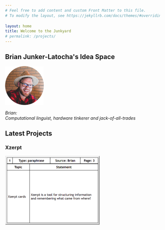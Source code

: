 ```yaml
---
# Feel free to add content and custom Front Matter to this file.
# To modify the layout, see https://jekyllrb.com/docs/themes/#overriding-theme-defaults

layout: home
title: Welcome to the Junkyard
# permalink: /projects/
---
```

## Brian Junker-Latocha's Idea Space

<img src="/assets/images/spainCircle.png" alt="BrianInHat" width="25%">

*Brian:  
Computational linguist, hardware tinkerer and jack-of-all-trades*
## Latest Projects
### Xzerpt
<a href="https://xzerpt.com"><img style="border-style: outset;" src="assets\images\xzerptCard.png" width="60%"></a>
<!-- <blockquote class="twitter-tweet"><p lang="en" dir="ltr">Getting my new apartment rigged up with sensors :D <a href="https://t.co/9hj3WmNrNl">pic.twitter.com/9hj3WmNrNl</a></p>&mdash; Brian Junker-Latocha (@JunkerLatocha) <a href="https://twitter.com/JunkerLatocha/status/1312503165565063169?ref_src=twsrc%5Etfw">October 3, 2020</a></blockquote> <script async src="https://platform.twitter.com/widgets.js" charset="utf-8"></script> -->

<!-- <blockquote class="twitter-tweet" data-dnt="true" data-theme="light"><p lang="en" dir="ltr">It has been an entertaining afternoon with the tech team of the Windgarten Hugenotte in Offenbach (<a href="https://t.co/ImhHmVnuPp">https://t.co/ImhHmVnuPp</a>). The dynamo in the bicycle wheel reached its maximum performance of 15.2V :D <a href="https://t.co/3pMxbYA3Ts">pic.twitter.com/3pMxbYA3Ts</a></p>&mdash; Brian Junker-Latocha (@JunkerLatocha) <a href="https://twitter.com/JunkerLatocha/status/1320359808306917376?ref_src=twsrc%5Etfw">October 25, 2020</a></blockquote> <script async src="https://platform.twitter.com/widgets.js" charset="utf-8"></script> -->

<!-- <blockquote class="twitter-tweet"><p lang="en" dir="ltr">Whenever I write papers, I like to put my thoughts on cards and cluster them on my desk. <br><br>Now I&#39;ve converted my card templates to a web app :)<br><br>With IdeaStackr, you can save ideas and sources to CSV tables and create printable index cards.<a href="https://t.co/82IbnGGng8">https://t.co/82IbnGGng8</a></p>&mdash; Brian Junker-Latocha (@JunkerLatocha) <a href="https://twitter.com/JunkerLatocha/status/1452312769571823616?ref_src=twsrc%5Etfw">October 24, 2021</a></blockquote> <script async src="https://platform.twitter.com/widgets.js" charset="utf-8"></script> -->
<!-- <blockquote class="twitter-tweet"><p lang="en" dir="ltr">The Party Meter: Room Alcohol Sensor!<br>Check out the graph for Saturday night&#39;s online wine tasting (8pm-1:15am) :D <a href="https://t.co/2RKsrNCceL">https://t.co/2RKsrNCceL</a> <a href="https://t.co/WrL1FtLcW5">pic.twitter.com/WrL1FtLcW5</a></p>&mdash; Brian Junker-Latocha (@JunkerLatocha) <a href="https://twitter.com/JunkerLatocha/status/1381693037026422797?ref_src=twsrc%5Etfw">April 12, 2021</a></blockquote> <script async src="https://platform.twitter.com/widgets.js" charset="utf-8"></script> -->
<!-- <iframe src="https://open.spotify.com/embed-podcast/show/3QkkpqK6SpZrzUbQ54hRDx" width="100%" height="232" frameborder="0" allowtransparency="true" allow="encrypted-media"></iframe> -->